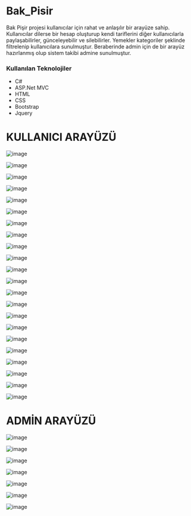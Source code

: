 # Bak_Pisir 
Bak Pişir projesi kullanıcılar için rahat ve anlaşılır bir arayüze sahip. Kullanıcılar dilerse bir hesap oluşturup kendi tariflerini diğer kullanıcılarla paylaşabilirler, günceleyebilir ve silebilirler.
Yemekler kategoriler şeklinde filtrelenip kullanıcılara sunulmuştur. Beraberinde admin için de bir arayüz hazırlanmış olup sistem takibi admine sunulmuştur.

### Kullanılan Teknolojiler
* C#
* ASP.Net MVC
* HTML
* CSS
* Bootstrap
* Jquery

# KULLANICI ARAYÜZÜ
![image](https://github.com/drybozan/Bak_Pisir/assets/86890722/68f5bbea-32bd-451a-97c7-c38996db803a)

![image](https://github.com/drybozan/Bak_Pisir/assets/86890722/6cb1f6b2-bde5-4551-bf1d-f0886d3ea7e7)

![image](https://github.com/drybozan/Bak_Pisir/assets/86890722/3bf762dc-8aa8-4298-afae-d57bd3fdb4d8)

![image](https://github.com/drybozan/Bak_Pisir/assets/86890722/a9a4ee30-3f52-4193-9f54-a6b6b9e269ff)

![image](https://github.com/drybozan/Bak_Pisir/assets/86890722/3402c3a9-6fde-4b03-b4c7-31451ea7fd0c)

![image](https://github.com/drybozan/Bak_Pisir/assets/86890722/fd75db28-0bc8-4f7a-9604-03f2dae454b1)

![image](https://github.com/drybozan/Bak_Pisir/assets/86890722/1e602192-d886-459b-b25b-9b9e24d8a38c)

![image](https://github.com/drybozan/Bak_Pisir/assets/86890722/28c63818-36b0-4a5d-bf57-5e227c3347d8)

![image](https://github.com/drybozan/Bak_Pisir/assets/86890722/df0985e3-15e2-4bd1-a749-d204d1b3cc3c)

![image](https://github.com/drybozan/Bak_Pisir/assets/86890722/7e4fc9a8-b7ed-4401-977b-691f2a095306)

![image](https://github.com/drybozan/Bak_Pisir/assets/86890722/5a58305c-f397-4868-ac3e-d4d250e74c35)

![image](https://github.com/drybozan/Bak_Pisir/assets/86890722/1090e0eb-c296-46f2-bfbd-f99a563020c6)

![image](https://github.com/drybozan/Bak_Pisir/assets/86890722/505b85d7-c1bf-4481-8be9-f892354f73a6)

![image](https://github.com/drybozan/Bak_Pisir/assets/86890722/49bd6389-59e0-4dbc-af17-76564785de78)

![image](https://github.com/drybozan/Bak_Pisir/assets/86890722/bdb07752-2579-4c02-b658-87b5a64216e9)

![image](https://github.com/drybozan/Bak_Pisir/assets/86890722/f12d19bf-17ac-433c-b66f-092772a56632)

![image](https://github.com/drybozan/Bak_Pisir/assets/86890722/143882ef-b268-4e30-a82d-8624a63ef3ab)

![image](https://github.com/drybozan/Bak_Pisir/assets/86890722/c26389b9-8808-4c95-81f2-7a2b28900f44)

![image](https://github.com/drybozan/Bak_Pisir/assets/86890722/68deed64-6bce-48d7-8684-adffe434df4e)

![image](https://github.com/drybozan/Bak_Pisir/assets/86890722/e06847ac-91f4-4344-af44-9807368bcddd)

![image](https://github.com/drybozan/Bak_Pisir/assets/86890722/42d17edc-8e96-4c28-a8c6-6b6f7cd8c4da)


![image](https://github.com/drybozan/Bak_Pisir/assets/86890722/42382424-fb02-45c4-ac47-0c51bd830882)

# ADMİN ARAYÜZÜ
![image](https://github.com/drybozan/Bak_Pisir/assets/86890722/3eb40a0c-5798-4b8a-a047-685734330bfd)

![image](https://github.com/drybozan/Bak_Pisir/assets/86890722/819382cf-e6bd-4e3d-a9de-e95db25197ac)

![image](https://github.com/drybozan/Bak_Pisir/assets/86890722/32cb9460-a2ca-4ca3-843b-234b405e737e)

![image](https://github.com/drybozan/Bak_Pisir/assets/86890722/3b5c56ef-4efc-4ee2-b145-aad97dcf053e)

![image](https://github.com/drybozan/Bak_Pisir/assets/86890722/65fb969d-2ea1-4bd8-a495-141efd44ff59)

![image](https://github.com/drybozan/Bak_Pisir/assets/86890722/d89785a9-5846-4cfc-8fa6-78e1af7b8f4c)

![image](https://github.com/drybozan/Bak_Pisir/assets/86890722/2f3c7d8f-97ed-4a7f-913b-3ca818c60846)
